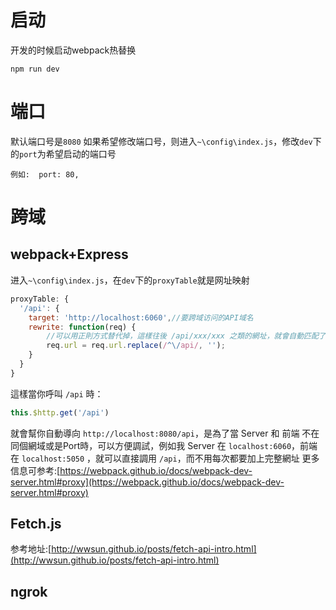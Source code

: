 # 启动
开发的时候启动webpack热替换
```
npm run dev
```

# 端口
默认端口号是`8080`
如果希望修改端口号，则进入`~\config\index.js`，修改`dev`下的`port`为希望启动的端口号
```
例如:  port: 80,
```

# 跨域
## webpack+Express
进入`~\config\index.js`，在`dev`下的`proxyTable`就是网址映射
```js
proxyTable: {
  '/api': {
    target: 'http://localhost:6060',//要跨域访问的API域名
    rewrite: function(req) {
        //可以用正則方式替代掉，這樣往後 /api/xxx/xxx 之類的網址，就會自動匹配了
        req.url = req.url.replace(/^\/api/, '');
    }
  }
}
```
這樣當你呼叫 `/api` 時：
```js
this.$http.get('/api')
```
就會幫你自動導向 `http://localhost:8080/api`，是為了當 Server 和 前端 不在同個網域或是Port時，可以方便調試，例如我 Server 在 `localhost:6060`，前端在 `localhost:5050` ，就可以直接調用 `/api`，而不用每次都要加上完整網址
更多信息可参考:[https://webpack.github.io/docs/webpack-dev-server.html#proxy](https://webpack.github.io/docs/webpack-dev-server.html#proxy)

## Fetch.js
参考地址:[http://wwsun.github.io/posts/fetch-api-intro.html](http://wwsun.github.io/posts/fetch-api-intro.html)

## ngrok